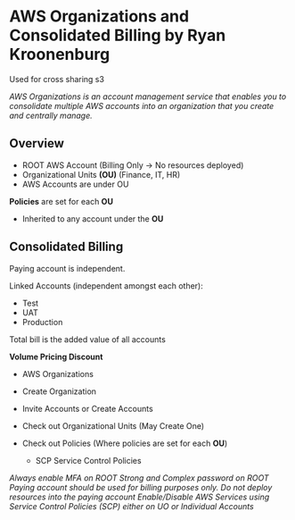 # AWS Organizations and Consolidated Billing by Ryan Kroonenburg

Used for cross sharing s3

*AWS Organizations is an account management service that enables you to consolidate multiple AWS accounts into an organization that you create and centrally manage.*

## Overview

* ROOT AWS Account (Billing Only -> No resources deployed)
* Organizational Units **(OU)** (Finance, IT, HR)
* AWS Accounts are under OU

**Policies** are set for each **OU**
* Inherited to any account under the **OU**
  
## Consolidated Billing

Paying account is independent.

Linked Accounts (independent amongst each other):
* Test
* UAT
* Production

Total bill is the added value of all accounts

**Volume Pricing Discount**

* AWS Organizations

* Create Organization
* Invite Accounts or Create Accounts
* Check out Organizational Units (May Create One)
* Check out Policies (Where policies are set for each **OU**)
    * SCP Service Control Policies 

*Always enable MFA on ROOT*
*Strong and Complex password on ROOT*
*Paying account should be used for billing purposes only. Do not deploy resources into the paying account*
*Enable/Disable AWS Services using Service Control Policies (SCP) either on UO or Individual Accounts*  